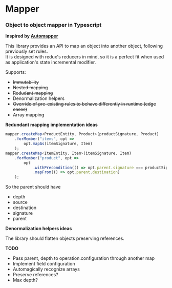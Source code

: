 # Mapper

### Object to object mapper in Typescript

**Inspired by [Automapper](https://github.com/automapper/automapper)**

This library provides an API to map an object into another object, following previously set rules.  
It is designed with redux's reducers in mind, so it is a perfect fit when used as application's state incremental modifier.

Supports:
+ ~~Immutability~~
+ ~~Nested mapping~~
+ ~~Redudant mapping~~
+ Denormalization helpers
+ ~~Override of pre-existing rules to behave differently in runtime (edge cases)~~
+ ~~Array mapping~~

**Redundant mapping implementation ideas**  

```typescript
mapper.createMap<ProductEntity, Product>(productSignature, Product)
    .forMember("items", opt =>
        opt.mapAs(itemSignature, Item)
    );
mapper.createMap<ItemEntity, Item>(itemSignature, Item)
    .forMember("product", opt =>
        opt
            .withPrecondition(() => opt.parent.signature === productSignature)
            .mapFrom(() => opt.parent.destination)
    );
```

So the parent should have
+ depth
+ source
+ destination
+ signature
+ parent

**Denormalization helpers ideas**

The library should flatten objects preserving references.  

**TODO**

+ Pass parent, depth to operation.configuration through another map
+ Implement field configuration
+ Automagically recognize arrays
+ Preserve references?
+ Max depth?